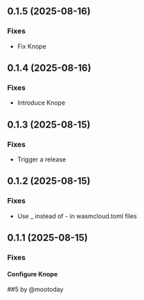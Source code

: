 ## 0.1.5 (2025-08-16)

### Fixes

- Fix Knope

## 0.1.4 (2025-08-16)

### Fixes

- Introduce Knope

## 0.1.3 (2025-08-15)

### Fixes

- Trigger a release

## 0.1.2 (2025-08-15)

### Fixes

- Use _ instead of - in wasmcloud.toml files

## 0.1.1 (2025-08-15)

### Fixes

#### Configure Knope

##5 by @mootoday
